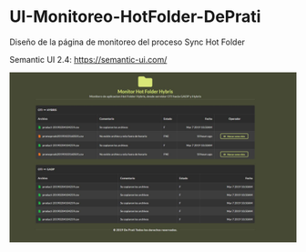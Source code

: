 # UI-Monitoreo-HotFolder-DePrati
Diseño de la página de monitoreo del proceso Sync Hot Folder

Semantic UI 2.4: https://semantic-ui.com/


![alt text](https://github.com/yhau1989/UI-Monitoreo-HotFolder-DePrati/blob/master/screen.JPG)
